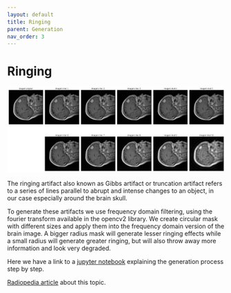 ```yaml
---
layout: default
title: Ringing
parent: Generation
nav_order: 3
---
```


# Ringing
<!-- {: .no_toc } -->
![Ringing](ringing/ringing.png)

The ringing artifact also known as Gibbs artifact or truncation artifact refers to a series of lines parallel to abrupt and intense changes to an object, in our case especially around the brain skull.

To generate these artifacts we use frequency domain filtering, using the fourier transform  available in the opencv2 library. We create circular mask with different sizes and apply them into the frequency domain version of the brain image. A bigger radius mask will generate lesser ringing effects while a small radius will generate greater ringing, but will also throw away more information and look very degraded.

Here we have a link to a [jupyter notebook](https://drive.google.com/file/d/1s6KwHVKDCLFJTlwh7PDBxq43bFBnR_Bf/view?usp=sharing) explaining the generation process step by step.

[Radiopedia article](https://radiopaedia.org/articles/gibbs-and-truncation-artifacts?lang=us) about this topic.
